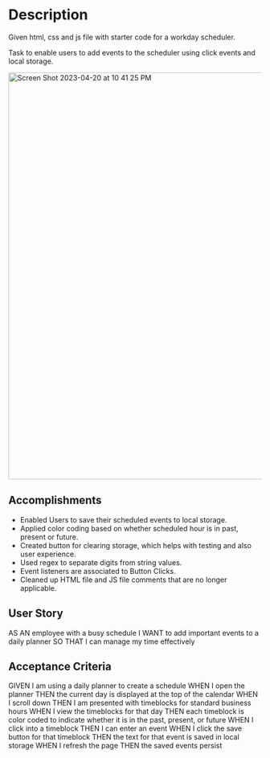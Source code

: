 # Description
Given html, css and js file with starter code for a workday scheduler.

Task to enable users to add events to the scheduler using click events and local storage.


<img width="810" alt="Screen Shot 2023-04-20 at 10 41 25 PM" src="https://user-images.githubusercontent.com/127701178/233528976-59c9f15d-709b-4acc-836a-17601576afb0.png">


## Accomplishments
- Enabled Users to save their scheduled events to local storage.
- Applied color coding based on whether scheduled hour is in past, present or future.
- Created button for clearing storage, which helps with testing and also user experience.
- Used regex to separate digits from string values.
- Event listeners are associated to Button Clicks.
- Cleaned up HTML file and JS file comments that are no longer applicable.


## User Story

AS AN employee with a busy schedule
I WANT to add important events to a daily planner
SO THAT I can manage my time effectively

## Acceptance Criteria


GIVEN I am using a daily planner to create a schedule
WHEN I open the planner
THEN the current day is displayed at the top of the calendar
WHEN I scroll down
THEN I am presented with timeblocks for standard business hours
WHEN I view the timeblocks for that day
THEN each timeblock is color coded to indicate whether it is in the past, present, or future
WHEN I click into a timeblock
THEN I can enter an event
WHEN I click the save button for that timeblock
THEN the text for that event is saved in local storage
WHEN I refresh the page
THEN the saved events persist
